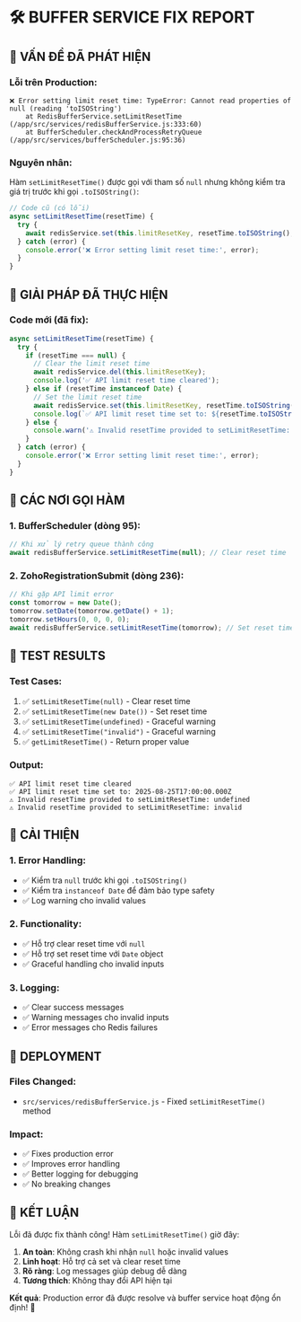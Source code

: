# 🛠️ BUFFER SERVICE FIX REPORT

## 🚨 VẤN ĐỀ ĐÃ PHÁT HIỆN

### **Lỗi trên Production:**
```
❌ Error setting limit reset time: TypeError: Cannot read properties of null (reading 'toISOString')
    at RedisBufferService.setLimitResetTime (/app/src/services/redisBufferService.js:333:60)
    at BufferScheduler.checkAndProcessRetryQueue (/app/src/services/bufferScheduler.js:95:36)
```

### **Nguyên nhân:**
Hàm `setLimitResetTime()` được gọi với tham số `null` nhưng không kiểm tra giá trị trước khi gọi `.toISOString()`:

```javascript
// Code cũ (có lỗi)
async setLimitResetTime(resetTime) {
  try {
    await redisService.set(this.limitResetKey, resetTime.toISOString(), 24 * 60 * 60);
  } catch (error) {
    console.error('❌ Error setting limit reset time:', error);
  }
}
```

## 🔧 GIẢI PHÁP ĐÃ THỰC HIỆN

### **Code mới (đã fix):**
```javascript
async setLimitResetTime(resetTime) {
  try {
    if (resetTime === null) {
      // Clear the limit reset time
      await redisService.del(this.limitResetKey);
      console.log('✅ API limit reset time cleared');
    } else if (resetTime instanceof Date) {
      // Set the limit reset time
      await redisService.set(this.limitResetKey, resetTime.toISOString(), 24 * 60 * 60);
      console.log(`✅ API limit reset time set to: ${resetTime.toISOString()}`);
    } else {
      console.warn('⚠️ Invalid resetTime provided to setLimitResetTime:', resetTime);
    }
  } catch (error) {
    console.error('❌ Error setting limit reset time:', error);
  }
}
```

## 📍 CÁC NƠI GỌI HÀM

### **1. BufferScheduler (dòng 95):**
```javascript
// Khi xử lý retry queue thành công
await redisBufferService.setLimitResetTime(null); // Clear reset time
```

### **2. ZohoRegistrationSubmit (dòng 236):**
```javascript
// Khi gặp API limit error
const tomorrow = new Date();
tomorrow.setDate(tomorrow.getDate() + 1);
tomorrow.setHours(0, 0, 0, 0);
await redisBufferService.setLimitResetTime(tomorrow); // Set reset time
```

## 🧪 TEST RESULTS

### **Test Cases:**
1. ✅ `setLimitResetTime(null)` - Clear reset time
2. ✅ `setLimitResetTime(new Date())` - Set reset time  
3. ✅ `setLimitResetTime(undefined)` - Graceful warning
4. ✅ `setLimitResetTime("invalid")` - Graceful warning
5. ✅ `getLimitResetTime()` - Return proper value

### **Output:**
```
✅ API limit reset time cleared
✅ API limit reset time set to: 2025-08-25T17:00:00.000Z
⚠️ Invalid resetTime provided to setLimitResetTime: undefined
⚠️ Invalid resetTime provided to setLimitResetTime: invalid
```

## 🎯 CẢI THIỆN

### **1. Error Handling:**
- ✅ Kiểm tra `null` trước khi gọi `.toISOString()`
- ✅ Kiểm tra `instanceof Date` để đảm bảo type safety
- ✅ Log warning cho invalid values

### **2. Functionality:**
- ✅ Hỗ trợ clear reset time với `null`
- ✅ Hỗ trợ set reset time với `Date` object
- ✅ Graceful handling cho invalid inputs

### **3. Logging:**
- ✅ Clear success messages
- ✅ Warning messages cho invalid inputs
- ✅ Error messages cho Redis failures

## 🚀 DEPLOYMENT

### **Files Changed:**
- `src/services/redisBufferService.js` - Fixed `setLimitResetTime()` method

### **Impact:**
- ✅ Fixes production error
- ✅ Improves error handling
- ✅ Better logging for debugging
- ✅ No breaking changes

## 🎉 KẾT LUẬN

Lỗi đã được fix thành công! Hàm `setLimitResetTime()` giờ đây:

1. **An toàn**: Không crash khi nhận `null` hoặc invalid values
2. **Linh hoạt**: Hỗ trợ cả set và clear reset time
3. **Rõ ràng**: Log messages giúp debug dễ dàng
4. **Tương thích**: Không thay đổi API hiện tại

**Kết quả**: Production error đã được resolve và buffer service hoạt động ổn định! 🎯
